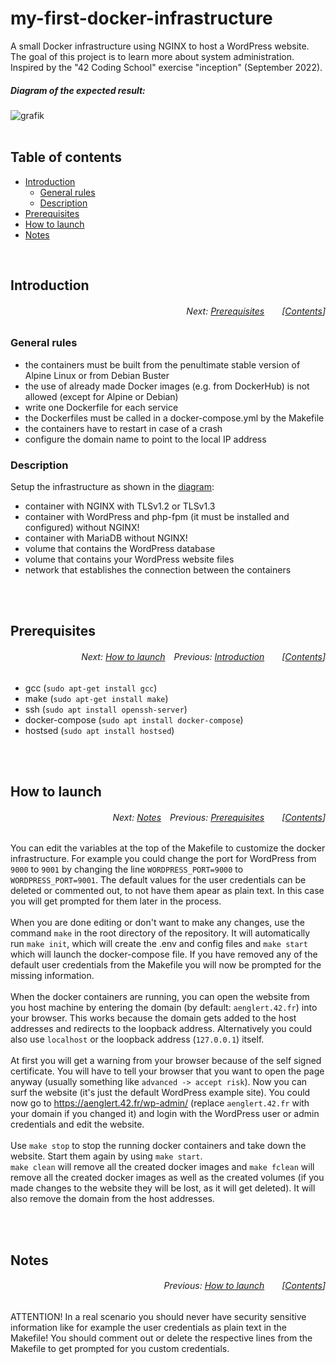 # my-first-docker-infrastructure
A small Docker infrastructure using NGINX to host a WordPress website. The goal of this project is to learn more about system administration. Inspired by the "42 Coding School" exercise "inception" (September 2022).</br>

##### _Diagram of the expected result:_
![grafik](https://user-images.githubusercontent.com/80413516/198715174-a8e484d7-c660-488f-ad47-723028cede52.png)
</br></br>

## Table of contents
* [Introduction](#introduction)
  * [General rules](#general-rules)
  * [Description](#description)
* [Prerequisites](#prerequisites)
* [How to launch](#how-to-launch)
* [Notes](#notes)
</br>

## Introduction
###### <p align="right">Next: [Prerequisites](#prerequisites)&emsp;&emsp;[[Contents](#table-of-contents)]</p>

### General rules
 * the containers must be built from the penultimate stable version of Alpine Linux or from Debian Buster
 * the use of already made Docker images (e.g. from DockerHub) is not allowed (except for Alpine or Debian)
 * write one Dockerfile for each service
 * the Dockerfiles must be called in a docker-compose.yml by the Makefile
 * the containers have to restart in case of a crash
 * configure the domain name to point to the local IP address
 
### Description
Setup the infrastructure as shown in the [diagram](#diagram-of-the-expected-result):</br>

 * container with NGINX with TLSv1.2 or TLSv1.3
 * container with WordPress and php-fpm (it must be installed and configured) without NGINX!
 * container with MariaDB without NGINX!
 * volume that contains the WordPress database
 * volume that contains your WordPress website files
 * network that establishes the connection between the containers

</br></br>

## Prerequisites
###### <p align="right">Next: [How to launch](#how-to-launch)&emsp;Previous: [Introduction](#introduction)&emsp;&emsp;[[Contents](#table-of-contents)]</p>

* gcc (```sudo apt-get install gcc```)
* make (```sudo apt-get install make```)
* ssh (```sudo apt install openssh-server```)
* docker-compose (```sudo apt install docker-compose```)
* hostsed (```sudo apt install hostsed```)

</br></br>

## How to launch
###### <p align="right">Next: [Notes](#notes)&emsp;Previous: [Prerequisites](#prerequisites)&emsp;&emsp;[[Contents](#table-of-contents)]</p>
You can edit the variables at the top of the Makefile to customize the docker infrastructure. For example you could change the port for WordPress from ```9000``` to ```9001``` by changing the line ```WORDPRESS_PORT=9000``` to ```WORDPRESS_PORT=9001```. The default values for the user credentials can be deleted or commented out, to not have them apear as plain text. In this case you will get prompted for them later in the process.</br>
</br>
When you are done editing or don't want to make any changes, use the command ```make``` in the root directory of the repository. It will automatically run ```make init```, which will create the .env and config files and ```make start``` which will launch the docker-compose file. If you have removed any of the default user credentials from the Makefile you will now be prompted for the missing information.</br>
</br>
When the docker containers are running, you can open the website from you host machine by entering the domain (by default: ```aenglert.42.fr```) into your browser. This works because the domain gets added to the host addresses and redirects to the loopback address. Alternatively you could also use ```localhost``` or the loopback address (```127.0.0.1```) itself.</br>
</br>
At first you will get a warning from your browser because of the self signed certificate. You will have to tell your browser that you want to open the page anyway (usually something like ```advanced -> accept risk```). Now you can surf the website (it's just the default WordPress example site). You could now go to https://aenglert.42.fr/wp-admin/ (replace ```aenglert.42.fr``` with your domain if you changed it) and login with the WordPress user or admin credentials and edit the website.</br>
</br>
Use ```make stop``` to stop the running docker containers and take down the website. Start them again by using ```make start```.</br>
```make clean``` will remove all the created docker images and ```make fclean``` will remove all the created docker images as well as the created volumes (if you made changes to the website they will be lost, as it will get deleted). It will also remove the domain from the host addresses.


</br></br>

## Notes
###### <p align="right">Previous: [How to launch](#how-to-launch)&emsp;&emsp;[[Contents](#table-of-contents)]</p>
ATTENTION! In a real scenario you should never have security sensitive information like for example the user credentials as plain text in the Makefile! You should comment out or delete the respective lines from the Makefile to get prompted for you custom credentials.
